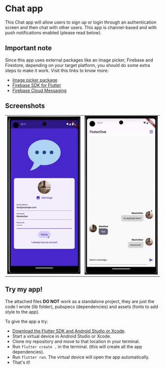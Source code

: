 # Chat app

This Chat app will allow users to sign up or login through an authentication screen and then chat with other users. This app is channel-based and with push notifications enabled (please read below).

## Important note

Since this app uses external packages like an image picker, Firebase and Firestore, depending on your target platform, you should do some extra steps to make it work. Visit this links to know more:
- [Image picker package](https://pub.dev/packages/image_picker#ios)
- [Firebase SDK for Flutter](https://firebase.google.com/docs/flutter/setup?platform=ios)
- [Firebase Cloud Messaging](https://firebase.google.com/docs/cloud-messaging/flutter/client)

## Screenshots

<table>
    <tr>
        <td>
            <img src="/assets/images/auth_screen.jpg" width="300">
        </td>
        <td>
            <img src="/assets/images/chat_screen.jpg" width="300">
        </td>
    </tr>
</table>

## Try my app!

The attached files **DO NOT** work as a standalone project, they are just the code I wrote (lib folder), pubspecs (dependencies) and assets (fonts to add style to the app).  

To give the app a try:
-  [Download the Flutter SDK and Android Studio or Xcode](https://docs.flutter.dev/get-started/install).
-  Start a virtual device in Android Studio or Xcode.
-  Clone my repository and move to that location in your terminal.
-  Run `flutter create .` in the terminal. (this will create all the app dependencies).
-  Run `flutter run`. The virtual device will open the app automatically.
-  That's it!
